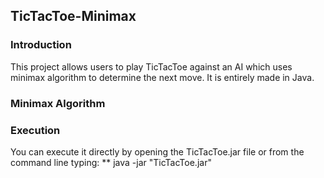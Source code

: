## TicTacToe-Minimax

### Introduction

This project allows users to play TicTacToe against an AI which uses minimax algorithm to determine the next move. It is entirely made in Java.

### Minimax Algorithm

### Execution 

You can execute it directly by opening the TicTacToe.jar file or from the command line typing:
** java -jar "TicTacToe.jar" 



